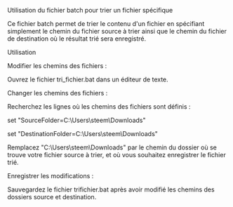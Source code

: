 Utilisation du fichier batch pour trier un fichier spécifique

Ce fichier batch permet de trier le contenu d'un fichier en spécifiant simplement le chemin du fichier source à trier ainsi que le chemin du fichier de destination où le résultat trié sera enregistré.

Utilisation

Modifier les chemins des fichiers :

Ouvrez le fichier tri_fichier.bat dans un éditeur de texte.


Changer les chemins des fichiers :

Recherchez les lignes où les chemins des fichiers sont définis :


set "SourceFolder=C:\Users\steem\Downloads"

set "DestinationFolder=C:\Users\steem\Downloads"


Remplacez "C:\Users\steem\Downloads" par le chemin du dossier où se trouve votre fichier source à trier, et où vous souhaitez enregistrer le fichier trié.


Enregistrer les modifications :

Sauvegardez le fichier trifichier.bat après avoir modifié les chemins des dossiers source et destination.
